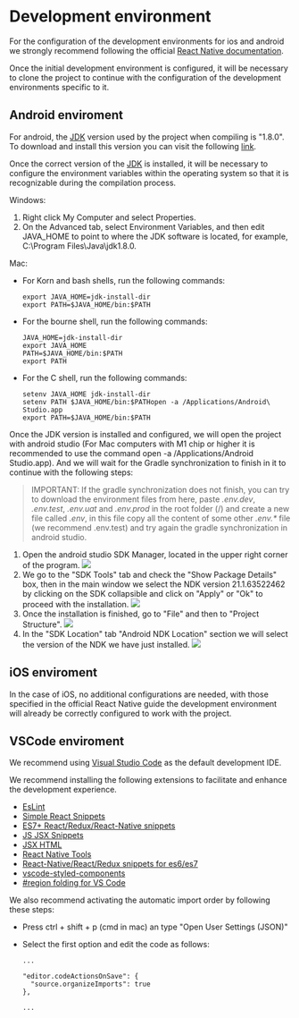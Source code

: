# Development environment

For the configuration of the development environments for ios and android
we strongly recommend following the official [React Native documentation](https://reactnative.dev/docs/environment-setup).

Once the initial development environment is configured, it will be necessary to clone the project to continue with the configuration of the development environments specific to it.

## Android enviroment

For android, the [JDK](https://www.oracle.com/ar/java/technologies/javase/javase8-archive-downloads.html) version used by the project when compiling is "1.8.0". To download and install this version you can visit the following [link](https://www.oracle.com/ar/java/technologies/javase/javase8-archive-downloads.html).

Once the correct version of the [JDK](https://www.oracle.com/ar/java/technologies/javase/javase8-archive-downloads.html) is installed, it will be necessary to configure the environment variables within the operating system so that it is recognizable during the compilation process.

Windows:

1. Right click My Computer and select Properties.
2. On the Advanced tab, select Environment Variables, and then edit JAVA_HOME
   to point to where the JDK software is located, for example, C:\Program Files\Java\jdk1.8.0.

Mac:

- For Korn and bash shells, run the following commands:
  ```
  export JAVA_HOME=jdk-install-dir
  export PATH=$JAVA_HOME/bin:$PATH
  ```
- For the bourne shell, run the following commands:
  ```
  JAVA_HOME=jdk-install-dir
  export JAVA_HOME
  PATH=$JAVA_HOME/bin:$PATH
  export PATH
  ```
- For the C shell, run the following commands:
  ```
  setenv JAVA_HOME jdk-install-dir
  setenv PATH $JAVA_HOME/bin:$PATHopen -a /Applications/Android\ Studio.app
  export PATH=$JAVA_HOME/bin:$PATH
  ```

Once the JDK version is installed and configured,
we will open the project with android studio
(For Mac computers with M1 chip or higher it is
recommended to use the command open -a /Applications/Android Studio.app).
And we will wait for the Gradle synchronization
to finish in it to continue with the following steps:

> IMPORTANT: If the gradle synchronization does not finish, you can try to download the environment files from here, paste _.env.dev_, _.env.test_, _.env.uat_ and _.env.prod_ in the root folder (/) and create a new file called _.env_, in this file copy all the content of some other _.env.\*_ file (we recommend .env.test) and try again the gradle synchronization in android studio.

1. Open the android studio SDK Manager, located in the upper right corner of the program.
   ![](https://i.imgur.com/BLIiqyc.png)
2. We go to the "SDK Tools" tab and check the "Show Package Details" box,
   then in the main window we select the NDK version 21.1.63522462
   by clicking on the SDK collapsible and click on "Apply" or "Ok" to proceed with the installation.
   ![](https://i.imgur.com/x9xETcG.png)
3. Once the installation is finished, go to "File" and then to "Project Structure".
   ![](https://i.imgur.com/HzKeUeQ.png)
4. In the "SDK Location" tab "Android NDK Location" section we will select
   the version of the NDK we have just installed.
   ![](https://i.imgur.com/7nK9SEM.png)

## iOS enviroment

In the case of iOS, no additional configurations are needed,
with those specified in the official React Native guide the development
environment will already be correctly configured to work with the project.

## VSCode enviroment

We recommend using [Visual Studio Code](https://code.visualstudio.com/) as the default development IDE.

We recommend installing the following extensions to facilitate and enhance the development experience.

- [EsLint](https://marketplace.visualstudio.com/items?itemName=dbaeumer.vscode-eslint)
- [Simple React Snippets](https://marketplace.visualstudio.com/items?itemName=burkeholland.simple-react-snippets)
- [ES7+ React/Redux/React-Native snippets](https://marketplace.visualstudio.com/items?itemName=dsznajder.es7-react-js-snippets)
- [JS JSX Snippets](https://marketplace.visualstudio.com/items?itemName=skyran.js-jsx-snippets)
- [JSX HTML <tags/>](https://marketplace.visualstudio.com/items?itemName=angelorafael.jsx-html-tags)
- [React Native Tools](https://marketplace.visualstudio.com/items?itemName=msjsdiag.vscode-react-native)
- [React-Native/React/Redux snippets for es6/es7](https://marketplace.visualstudio.com/items?itemName=EQuimper.react-native-react-redux)
- [vscode-styled-components](https://marketplace.visualstudio.com/items?itemName=styled-components.vscode-styled-components)
- [#region folding for VS Code](https://marketplace.visualstudio.com/items?itemName=maptz.regionfolder)

We also recommend activating the automatic import order by following these steps:

- Press ctrl + shift + p (cmd in mac) an type "Open User Settings (JSON)"
- Select the first option and edit the code as follows:

  ```
  ...

  "editor.codeActionsOnSave": {
    "source.organizeImports": true
  },

  ...
  ```

